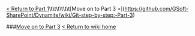 [< Return to Part 1](https://github.com/GSoft-SharePoint/Dynamite/wiki/Git-step-by-step:-Part-1)\t\t\t\t\t\t\[Move on to Part 3 >](https://github.com/GSoft-SharePoint/Dynamite/wiki/Git-step-by-step:-Part-3)








###[Move on to Part 3](https://github.com/GSoft-SharePoint/Dynamite/wiki/Git-step-by-step:-Part-3)
[< Return to wiki home](https://github.com/GSoft-SharePoint/Dynamite/wiki)